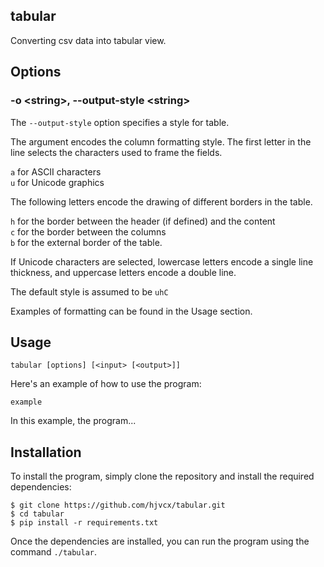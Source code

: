 ## tabular

Converting csv data into tabular view.

## Options

### -o \<string\>, --output-style \<string\>

The `--output-style` option specifies a style for table.

The argument encodes the column formatting style. The first letter in the line selects the characters used to frame the fields.

`a` for ASCII characters <br>
`u` for Unicode graphics

The following letters encode the drawing of different borders in the table.

`h` for the border between the header (if defined) and the content <br>
`c` for the border between the columns <br>
`b` for the external border of the table.

If Unicode characters are selected, lowercase letters encode a single line thickness, and uppercase letters encode a double line.

The default style is assumed to be `uhC`

Examples of formatting can be found in the Usage section.

## Usage

```
tabular [options] [<input> [<output>]]
```

Here's an example of how to use the program:

```
example
```

In this example, the program...

## Installation

To install the program, simply clone the repository and install the required dependencies:

```
$ git clone https://github.com/hjvcx/tabular.git
$ cd tabular
$ pip install -r requirements.txt
```

Once the dependencies are installed, you can run the program using the command `./tabular`.